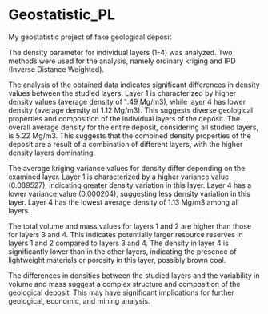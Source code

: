 # Geostatistic_PL
My geostatistic project of fake geological deposit

The density parameter for individual layers (1-4) was analyzed. Two methods were used for the analysis, namely ordinary kriging and IPD (Inverse Distance Weighted).

The analysis of the obtained data indicates significant differences in density values between the studied layers. Layer 1 is characterized by higher density values (average density of 1.49 Mg/m3), while layer 4 has lower density (average density of 1.12 Mg/m3). This suggests diverse geological properties and composition of the individual layers of the deposit. The overall average density for the entire deposit, considering all studied layers, is 5.22 Mg/m3. This suggests that the combined density properties of the deposit are a result of a combination of different layers, with the higher density layers dominating.

The average kriging variance values for density differ depending on the examined layer. Layer 1 is characterized by a higher variance value (0.089527), indicating greater density variation in this layer. Layer 4 has a lower variance value (0.000204), suggesting less density variation in this layer. Layer 4 has the lowest average density of 1.13 Mg/m3 among all layers.

The total volume and mass values for layers 1 and 2 are higher than those for layers 3 and 4. This indicates potentially larger resource reserves in layers 1 and 2 compared to layers 3 and 4. The density in layer 4 is significantly lower than in the other layers, indicating the presence of lightweight materials or porosity in this layer, possibly brown coal.

The differences in densities between the studied layers and the variability in volume and mass suggest a complex structure and composition of the geological deposit. This may have significant implications for further geological, economic, and mining analysis.
